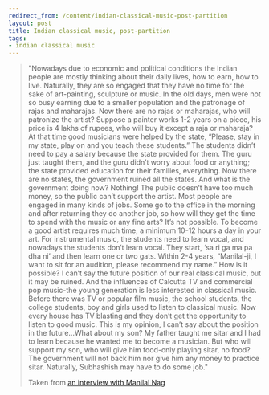 ```yaml
---
redirect_from: /content/indian-classical-music-post-partition
layout: post
title: Indian classical music, post-partition
tags:
- indian classical music
---
```

> 
> "Nowadays due to economic and political conditions the Indian people are mostly thinking about their daily lives, how to earn, how to live. Naturally, they are so engaged that they have no time for the sake of art-painting, sculpture or music. In the old days, men were not so busy earning due to a smaller population and the patronage of rajas and maharajas. Now there are no rajas or maharajas, who will patronize the artist? Suppose a painter works 1-2 years on a piece, his price is 4 lakhs of rupees, who will buy it except a raja or maharaja? At that time good musicians were helped by the state, “Please, stay in my state, play on and you teach these students.” The students didn’t need to pay a salary because the state provided for them. The guru just taught them, and the guru didn’t worry about food or anything; the state provided education for their families, everything. Now there are no states, the government ruined all the states. And what is the government doing now? Nothing! The public doesn’t have too much money, so the public can’t support the artist. Most people are engaged in many kinds of jobs. Some go to the office in the morning and after returning they do another job, so how will they get the time to spend with the music or any fine arts? It’s not possible. To become a good artist requires much time, a minimum 10-12 hours a day in your art. For instrumental music, the students need to learn vocal, and nowadays the students don’t learn vocal. They start, ‘sa ri ga ma pa dha ni’ and then learn one or two gats. Within 2-4 years, “Manilal-ji, I want to sit for an audition, please recommend my name.” How is it possible? I can’t say the future position of our real classical music, but it may be ruined. And the influences of Calcutta TV and commercial pop music-the young generation is less interested in classical music. Before there was TV or popular film music, the school students, the college students, boy and girls used to listen to classical music. Now every house has TV blasting and they don’t get the opportunity to listen to good music. This is my opinion, I can’t say about the position in the future…What about my son? My father taught me sitar and I had to learn because he wanted me to become a musician. But who will support my son, who will give him food-only playing sitar, no food? The government will not back him nor give him any money to practice sitar. Naturally, Subhashish may have to do some job."
> 
> 
> Taken from [an interview with Manilal Nag](http://www.raga.com/interviews/interview215.html)
